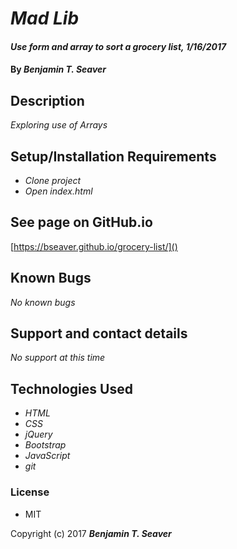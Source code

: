 # _Mad Lib_

#### _Use form and array to sort a grocery list, 1/16/2017_

#### By _**Benjamin T. Seaver**_

## Description

_Exploring use of Arrays_

## Setup/Installation Requirements

* _Clone project_
* _Open index.html_

## See page on GitHub.io
[https://bseaver.github.io/grocery-list/]()

## Known Bugs

_No known bugs_

## Support and contact details

_No support at this time_

## Technologies Used

* _HTML_
* _CSS_
* _jQuery_
* _Bootstrap_
* _JavaScript_
* _git_

### License

* MIT

Copyright (c) 2017 **_Benjamin T. Seaver_**
